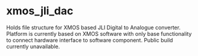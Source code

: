 # xmos_jli_dac

Holds file structure for XMOS based JLI Digital to Analogue converter. Platform is currently based on XMOS software with only base functionality to connect hardware interface to software component. Public build currently unavailable.
